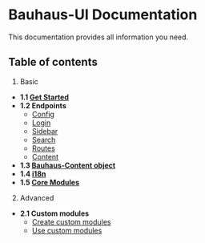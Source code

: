 # Bauhaus-UI Documentation

This documentation provides all information you need.

## Table of contents

1. Basic
 * **1.1 [Get Started](GetStarted.md)**
 * **1.2 Endpoints**
     * [Config](endpoints/Config.md)
     * [Login](endpoints/Login.md)
     * [Sidebar](endpoints/Sidebar.md)
     * [Search](endpoints/Search.md)
     * [Routes](endpoints/Routes.md)
     * [Content](endpoints/Content.md)
 * **1.3 [Bauhaus-Content object](BauhausContent.md)**
 * **1.4 [i18n](i18n.md)**
 * **1.5 [Core Modules](coreModules/README.md)**
2. Advanced
 * **2.1 Custom modules**
     * [Create custom modules](endpoints/Content.md)
     * [Use custom modules](endpoints/Content.md)
